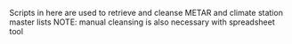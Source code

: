 Scripts in here are used to retrieve and cleanse METAR and climate station master lists
NOTE: manual cleansing is also necessary with spreadsheet tool
